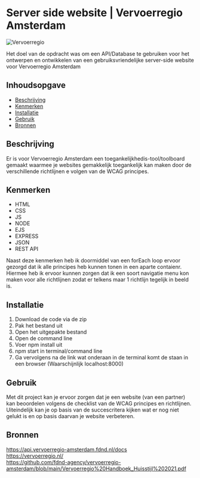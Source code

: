 # Server side website | Vervoerregio Amsterdam

![Vervoerregio](https://user-images.githubusercontent.com/112856287/225363093-c91969be-c031-44b5-a36c-c1d89bee750a.png)

Het doel van de opdracht was om een API/Database te gebruiken voor het ontwerpen en ontwikkelen van een gebruiksvriendelijke server-side website voor Vervoerregio Amsterdam

## Inhoudsopgave

  * [Beschrijving](#beschrijving)
  * [Kenmerken](#kenmerken)
  * [Installatie](#installatie)
  * [Gebruik](#gebruik)
  * [Bronnen](#bronnen)
  
## Beschrijving

Er is voor Vervoerregio Amsterdam een toegankelijkhedis-tool/toolboard gemaakt waarmee je websites gemakkelijk toegankelijk kan maken door de verschillende richtlijnen e volgen van de WCAG principes.

## Kenmerken

  * HTML
  * CSS
  * JS
  * NODE
  * EJS
  * EXPRESS
  * JSON
  * REST API  
  
Naast deze kenmerken heb ik doormiddel van een forEach loop ervoor gezorgd dat ik alle principes heb kunnen tonen in een aparte contaienr. Hiermee heb ik ervoor kunnen zorgen dat ik een soort navigatie menu kon maken voor alle richtlijnen zodat er telkens maar 1 richtlijn tegelijk in beeld is. 

## Installatie

 1. Download de code via de zip
 2. Pak het bestand uit
 3. Open het uitgepakte bestand
 4. Open de command line
 5. Voer npm install uit
 6. npm start in terminal/command line
 7. Ga vervolgens na de link wat onderaan in de terminal komt de staan in een browser (Waarschijnlijk localhost:8000)

## Gebruik

Met dit project kan je ervoor zorgen dat je een website (van een partner) kan beoordelen volgens de checklist van de WCAG principes en richtlijnen. Uiteindelijk kan je op basis van de succescritera kijken wat er nog niet gelukt is en op basis daarvan je website verbeteren. 

## Bronnen

https://api.vervoerregio-amsterdam.fdnd.nl/docs <br>
https://vervoerregio.nl/ <br>
https://github.com/fdnd-agency/vervoerregio-amsterdam/blob/main/Vervoerregio%20Handboek_Huisstijl%202021.pdf
